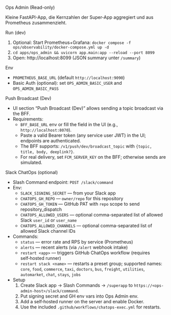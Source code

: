 Ops Admin (Read-only)

Kleine FastAPI-App, die Kernzahlen der Super‑App aggregiert und aus Prometheus zusammenzieht.

Run (dev)
1) Optional: Start Prometheus+Grafana: `docker compose -f ops/observability/docker-compose.yml up -d`
2) `cd apps/ops_admin && uvicorn app.main:app --reload --port 8099`
3) Open: http://localhost:8099 (JSON summary unter `/summary`)

Env
- `PROMETHEUS_BASE_URL` (default `http://localhost:9090`)
- Basic Auth (optional): set `OPS_ADMIN_BASIC_USER` and `OPS_ADMIN_BASIC_PASS`

Push Broadcast (Dev)
- UI section “Push Broadcast (Dev)” allows sending a topic broadcast via the BFF.
- Requirements:
  - `BFF_BASE_URL` env or fill the field in the UI (e.g., `http://localhost:8070`).
  - Paste a valid Bearer token (any service user JWT) in the UI; endpoints are authenticated.
  - The BFF supports: `/v1/push/dev/broadcast_topic` with `{topic, title, body, deeplink?}`.
  - For real delivery, set `FCM_SERVER_KEY` on the BFF; otherwise sends are simulated.

Slack ChatOps (optional)
- Slash Command endpoint: `POST /slack/command`
- Env:
  - `SLACK_SIGNING_SECRET` — from your Slack app
  - `CHATOPS_GH_REPO` — `owner/repo` for this repository
  - `CHATOPS_GH_TOKEN` — GitHub PAT with `repo` scope to send repository_dispatch
  - `CHATOPS_ALLOWED_USERS` — optional comma-separated list of allowed Slack `user_id` or `user_name`
  - `CHATOPS_ALLOWED_CHANNELS` — optional comma-separated list of allowed Slack channel IDs
- Commands:
  - `status` — error rate and RPS by service (Prometheus)
  - `alerts` — recent alerts (via `/alert` webhook intake)
  - `restart <app>` — triggers GitHub ChatOps workflow (requires self‑hosted runner)
  - `restart stack <name>` — restarts a preset group; supported names: `core`, `food`, `commerce`, `taxi`, `doctors`, `bus`, `freight`, `utilities`, `automarket`, `chat`, `stays`, `jobs`
- Setup
  1) Create Slack app → Slash Commands → `/superapp` to `https://<ops-admin-host>/slack/command`.
  2) Put signing secret and GH env vars into Ops Admin env.
  3) Add a self‑hosted runner on the server and enable Docker.
  4) Use the included `.github/workflows/chatops-exec.yml` for restarts.
